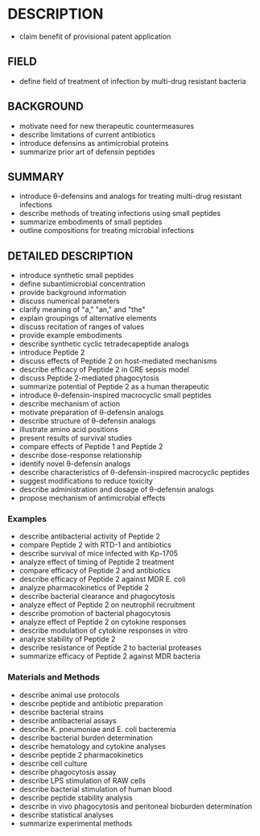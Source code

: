 # DESCRIPTION

- claim benefit of provisional patent application

## FIELD

- define field of treatment of infection by multi-drug resistant bacteria

## BACKGROUND

- motivate need for new therapeutic countermeasures
- describe limitations of current antibiotics
- introduce defensins as antimicrobial proteins
- summarize prior art of defensin peptides

## SUMMARY

- introduce θ-defensins and analogs for treating multi-drug resistant infections
- describe methods of treating infections using small peptides
- summarize embodiments of small peptides
- outline compositions for treating microbial infections

## DETAILED DESCRIPTION

- introduce synthetic small peptides
- define subantimicrobial concentration
- provide background information
- discuss numerical parameters
- clarify meaning of "a," "an," and "the"
- explain groupings of alternative elements
- discuss recitation of ranges of values
- provide example embodiments
- describe synthetic cyclic tetradecapeptide analogs
- introduce Peptide 2
- discuss effects of Peptide 2 on host-mediated mechanisms
- describe efficacy of Peptide 2 in CRE sepsis model
- discuss Peptide 2-mediated phagocytosis
- summarize potential of Peptide 2 as a human therapeutic
- introduce θ-defensin-inspired macrocyclic small peptides
- describe mechanism of action
- motivate preparation of θ-defensin analogs
- describe structure of θ-defensin analogs
- illustrate amino acid positions
- present results of survival studies
- compare effects of Peptide 1 and Peptide 2
- describe dose-response relationship
- identify novel θ-defensin analogs
- describe characteristics of θ-defensin-inspired macrocyclic peptides
- suggest modifications to reduce toxicity
- describe administration and dosage of θ-defensin analogs
- propose mechanism of antimicrobial effects

### Examples

- describe antibacterial activity of Peptide 2
- compare Peptide 2 with RTD-1 and antibiotics
- describe survival of mice infected with Kp-1705
- analyze effect of timing of Peptide 2 treatment
- compare efficacy of Peptide 2 and antibiotics
- describe efficacy of Peptide 2 against MDR E. coli
- analyze pharmacokinetics of Peptide 2
- describe bacterial clearance and phagocytosis
- analyze effect of Peptide 2 on neutrophil recruitment
- describe promotion of bacterial phagocytosis
- analyze effect of Peptide 2 on cytokine responses
- describe modulation of cytokine responses in vitro
- analyze stability of Peptide 2
- describe resistance of Peptide 2 to bacterial proteases
- summarize efficacy of Peptide 2 against MDR bacteria

### Materials and Methods

- describe animal use protocols
- describe peptide and antibiotic preparation
- describe bacterial strains
- describe antibacterial assays
- describe K. pneumoniae and E. coli bacteremia
- describe bacterial burden determination
- describe hematology and cytokine analyses
- describe peptide 2 pharmacokinetics
- describe cell culture
- describe phagocytosis assay
- describe LPS stimulation of RAW cells
- describe bacterial stimulation of human blood
- describe peptide stability analysis
- describe in vivo phagocytosis and peritoneal bioburden determination
- describe statistical analyses
- summarize experimental methods

